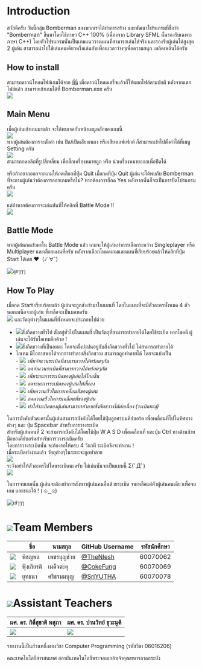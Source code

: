 # Introduction
สวัสดีครับ วันนี้กลุ่ม Bomberman ของพวกเราได้ทำการสร้าง และพัฒนาโปรแกรมที่ชื่อว่า "Bomberman" ขึ้นมาโดยใช้ภาษา C++ 100% (เนื่องจาก Library SFML นั้นรองรับเฉพาะภาษา  C++) โดยตัวโปรแกรมนั้นเป็นเกมแนววางแผนที่สามารถเล่นได้จริง และรองรับผู้เล่นได้สูงสุด 2 ผู้เล่น สามารถนำไปใช้เล่นคนเดียวหรือเล่นกับเพื่อนเวลาว่างๆเพื่อความสนุก เพลิดเพลินได้ครับ
## How to install
สามารถดาวน์โหลดไฟล์เกมได้จาก [ที่นี่](https://github.com/compro-itkmitl/Bomberman) เมื่อดาวน์โหลดเสร็จแล้วก็ให้แตกไฟล์ตามปกติ
หลังจากแตกไฟล์แล้ว สามารถเข้าเกมได้ที่ Bomberman.exe ครับ  
![](https://github.com/compro-itkmitl/Bomberman/blob/master/picreadme/App.png)

## Main Menu
เมื่อผู้เล่นเข้าเกมมาแล้ว จะได้พบเจอกับหน้าเมนูหลักของเกมนี้  
![](https://github.com/compro-itkmitl/Bomberman/blob/master/picreadme/Menu.png)  
หากผู้เล่นต้องการจะตั้งค่า เช่น ปิด/เปิดเสียงเพลง หรือเสียงเอฟเฟกต์ ก็สามารถเข้าไปตั้งค่าได้ที่เมนู Setting ครับ  
![](https://github.com/compro-itkmitl/Bomberman/blob/master/picreadme/Setting.png)  
สามารถกดคลิกที่รูปสี่เหลี่ยม เพื่อติ๊กเครื่องหมายถูก หรือ นำเครื่องหมายออกเพื่อปิดได้  
  
หรือถ้าอยากออกจากเกมให้กดเลือกที่ปุ่ม Quit เมื่อกดที่ปุ่ม Quit ผู้เล่นจะได้พบกับ Bomberman ที่จะถามผู้เล่นว่าต้องการออกเกมหรือไม่? หากต้องการก็กด Yes หลังจากนั้นก็จะเป็นการปิดโปรแกรมครับ  
![](https://github.com/compro-itkmitl/Bomberman/blob/master/picreadme/Quit.png)  

แต่ถ้าหากต้องการจะเล่นทันทีให้คลิกที่ Battle Mode !!  
![](https://github.com/compro-itkmitl/Bomberman/blob/master/picreadme/BattleMode.png)  



## Battle Mode
หากผู้เล่นกดเข้ามาใน Battle Mode แล้ว เกมจะให้ผู้เล่นทำการเลือกระหว่าง Singleplayer หรือ Multiplayer และเลือกแผนที่ครับ หลังจากเลือกโหมดเกมและแผนที่เรียบร้อยแล้วให้คลิกที่ปุ่ม Start ได้เลย ♥（ﾉ´∀`）  
  
![ลุยๆๆๆ](https://github.com/compro-itkmitl/Bomberman/blob/master/picreadme/Start.png)  

## How To Play

เมื่อกด Start เรียบร้อยแล้ว ผู้เล่นจะถูกส่งเข้ามาในแผนที่ โดยในแผนที่จะมีตัวละครทั้งหมด 4 ตัว นอกเหนือจากผู้เล่น ที่เหลือจะเป็นบอทครับ  
![](https://github.com/compro-itkmitl/Bomberman/picreadme/blob/master/Ingame.png)
และวัตถุต่างๆในแผนที่ทั้งหมดจะประกอบไปด้วย  
- ![](https://github.com/compro-itkmitl/Bomberman/blob/master/picreadme/Object.png)สิ่งกีดขวางทั่วไป ตั้งอยู่ทั่วไปในแผนที่ เป็นวัตถุที่สามารถทำลายได้โดยใช้ระเบิด หากโชคดี ผู้เล่นจะได้รับไอเทมอีกด้วย !  
 - ![](https://github.com/compro-itkmitl/Bomberman/blob/master/picreadme/Immortal.png)สิ่งกีดขวางที่เป็นอมตะ โดยจะตั้งปะปนอยู่กับสิ่งกีดขวางทั่วไป ไม่สามารถทำลายได้  
 - ไอเทม มีโอกาสพบได้จากการทำลายสิ่งกีดขวาง สามารถถูกทำลายได้ โดยจะแบ่งเป็น  
       *- ![](https://github.com/compro-itkmitl/Bomberman/blob/master/picreadme/bombup.png) เพิ่มจำนวนระเบิดที่สามารถวางได้พร้อมๆกัน  
       - ![](https://github.com/compro-itkmitl/Bomberman/blob/master/picreadme/bombdown.png) ลดจำนวนระเบิดที่สามารถวางได้พร้อมๆกัน  
       - ![](https://github.com/compro-itkmitl/Bomberman/blob/master/picreadme/fireup.png) เพิ่มระยะการระเบิดของผู้เล่นให้ไกลขึ้น  
       - ![](https://github.com/compro-itkmitl/Bomberman/blob/master/picreadme/firedown.png) ลดระยะการระเบิดของผู้เล่นให้สั้นลง  
       - ![](https://github.com/compro-itkmitl/Bomberman/blob/master/picreadme/speedup.png) เพิ่มความเร็วในการเคลื่อนที่ของผู้เล่น  
       - ![](https://github.com/compro-itkmitl/Bomberman/blob/master/picreadme/speeddown.png) ลดความเร็วในการเคลื่อนที่ของผู้เล่น  
       - ![](https://github.com/compro-itkmitl/Bomberman/blob/master/picreadme/piercebomb.png) ทำให้ระเบิดของผู้เล่นสามารถทำลายสิ่งกีดขวางได้ต่อเนื่อง (ระเบิดทะลุ)*  

ในการบังคับตัวละครนั้นผู้เล่นสามารถบังคับได้โดยใช้ปุ่มลูกศรบนคีย์บอร์ด เพื่อเคลื่อนที่ไปในทิศทางต่างๆ และ ปุ่ม Spacebar สำหรับการวางระเบิด  
สำหรับผู้เล่นคนที่ 2 จะสามารถบังคับได้โดยใช้ปุ่ม W A S D เพื่อเคลื่อนที่ และปุ่ม Ctrl ทางด้านซ้ายมือของคีย์บอร์ดสำหรับการวางระเบิดครับ  
โดยการวางระเบิดนั้น จะต้องรอให้ครบ 4 วินาที ระเบิดจึงจะทำงาน !  
เมื่อระเบิดทำงานแล้ว วัตถุต่างๆในระยะจะถูกทำลาย  
![](https://github.com/compro-itkmitl/Bomberman/blob/master/picreadme/Destroy.png)  
ระวังอย่าให้ตัวละครไปโดนระเบิดนะครับ ไม่เช่นนั้นจะเป็นแบบนี้ Σ(ﾟДﾟ)  
![](https://github.com/compro-itkmitl/Bomberman/blob/master/picreadme/Burn.png)

ในการจบเกมนั้น ผู้เล่นจะต้องทำการสังหารผู้เล่นคนอื่นด้วยระเบิด จนเหลือแค่ตัวผู้เล่นคนเดียวเพื่อจบเกม และชนะได้ ! ( ⊙‿⊙)  
  
![เย่ๆๆๆ](https://github.com/compro-itkmitl/Bomberman/blob/master/picreadme/Win.png)

# ![](https://github.com/compro-itkmitl/Bomberman/picreadme/Human.png)Team Members
|  | ชื่อ | นามสกุล | GitHub Username | รหัสนักศึกษา |
|--|--|--|--|--|
| ![](https://github.com/compro-itkmitl/Bomberman/blob/master/picreadme/Net.png) | พิชญพล | เพชรบุญช่วย | [@TheNlesh](https://github.com/TheNlesh) | 60070062 |
| ![](https://github.com/compro-itkmitl/Bomberman/blob/master/picreadme/Coke.png) | ฟุ้งเกียรติ | เผด็จตะคุ | [@CokeFung](https://github.com/CokeFung) | 60070069 |
| ![](https://github.com/compro-itkmitl/Bomberman/blob/master/picreadme/Yut.png) | ยุทธนา | ศรีธรมมบุญ | [@SriYUTHA](https://github.com/SriYUTHA) | 60070078|
# ![](https://github.com/compro-itkmitl/Bomberman/blob/master/picreadme/Supervisor.png)Assistant Teachers
| ผศ. ดร. กิติ์สุชาติ พสุภา | ผศ. ดร. ปานวิทย์ ธุวะนุติ |
|--|--|
| ![](https://github.com/compro-itkmitl/Bomberman/blob/master/picreadme/AjOng.jpg) | ![](https://github.com/compro-itkmitl/Bomberman/blob/master/picreadme/AjPanwit.jpg) |

รายงานนี้เป็นส่วนหนึ่งของวิชา Computer Programming (รหัสวิชา 06016206)

คณะเทคโนโลยีสารสนเทศ สถาบันเทคโนโลยีพระจอมเกล้าเจ้าคุณทหารลาดกระบัง

